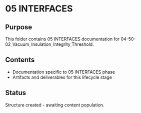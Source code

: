 # 05 INTERFACES

## Purpose
This folder contains 05 INTERFACES documentation for 04-50-02_Vacuum_Insulation_Integrity_Threshold.

## Contents
- Documentation specific to 05 INTERFACES phase
- Artifacts and deliverables for this lifecycle stage

## Status
Structure created - awaiting content population.
